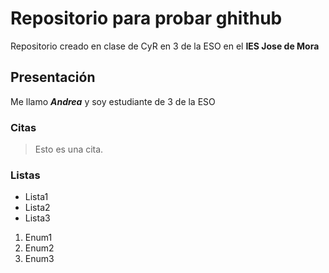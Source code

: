 
# Repositorio para probar ghithub
Repositorio creado en clase de CyR en 3 de la ESO en el **IES Jose de Mora**

## Presentación
Me llamo ***Andrea*** y soy estudiante de 3 de la ESO 

### Citas
> Esto es una cita.

### Listas
- Lista1
- Lista2
- Lista3

1. Enum1
2. Enum2
3. Enum3


